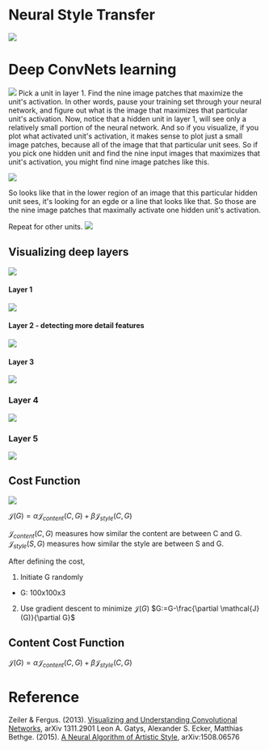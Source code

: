 # Neural Style Transfer

![](images/103-neural-style-transfer-0a667ebb.png)

# Deep ConvNets learning
![](images/103-neural-style-transfer-8c9235e6.png)
Pick a unit in layer 1. Find the nine image patches that maximize the unit's activation.
In other words, pause your training set through your neural network, and figure out what is the image that maximizes that particular unit's activation. Now, notice that a hidden unit in layer 1, will see only a relatively small portion of the neural network. And so if you visualize, if you plot what activated unit's activation, it makes sense to plot just a small image patches, because all of the image that that particular unit sees. So if you pick one hidden unit and find the nine input images that maximizes that unit's activation, you might find nine image patches like this.

![](images/103-neural-style-transfer-3740a75b.png)

So looks like that in the lower region of an image that this particular hidden unit sees, it's looking for an egde or a line that looks like that. So those are the nine image patches that maximally activate one hidden unit's activation.

Repeat for other units.
![](images/103-neural-style-transfer-c2884809.png)

## Visualizing deep layers
![](images/103-neural-style-transfer-056b8d5a.png)
#### Layer 1
![](images/103-neural-style-transfer-94d6eb3a.png)
#### Layer 2 - detecting more detail features
![](images/103-neural-style-transfer-e48198f5.png)
#### Layer 3
![](images/103-neural-style-transfer-9e0e6648.png)
### Layer 4
![](images/103-neural-style-transfer-f91d7910.png)
### Layer 5
![](images/103-neural-style-transfer-9bacd844.png)

## Cost Function

![](images/103-neural-style-transfer-a9e1fff0.png)

$\mathcal{J}(G)=\alpha\mathcal{J}_{content}(C,G)+\beta\mathcal{J}_{style}(C,G)$

$\mathcal{J}_{content}(C,G)$ measures how similar the content are between C and G.
$\mathcal{J}_{style}(S,G)$ measures how similar the style are between S and G.

After defining the cost,

1. Initiate G randomly
  - G: 100x100x3
2. Use gradient descent to minimize $\mathcal{J}(G)$
$G:=G-\frac{\partial \mathcal{J}(G)}{\partial G}$


## Content Cost Function
$\mathcal{J}(G)=\alpha\mathcal{J}_{content}(C,G)+\beta\mathcal{J}_{style}(C,G)$


# Reference
Zeiler & Fergus. (2013). [Visualizing and Understanding Convolutional Networks](https://arxiv.org/abs/1311.2901), arXiv 1311.2901
Leon A. Gatys, Alexander S. Ecker, Matthias Bethge. (2015). [A Neural Algorithm of Artistic Style](https://arxiv.org/abs/1508.06576), 	arXiv:1508.06576
